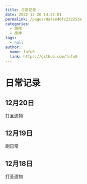 ```yaml
---
title: 日常记录
date: 2022-12-20 14:27:01
permalink: /pages/9a7ee40fc232253e
categories: 
  - 游戏
  - 原神
tags: 
  - null
author: 
  name: fufu0
  link: https://github.com/fufu0
---
```



# 日常记录

## 12月20日

打圣遗物

## 12月19日

刷日常

## 12月18日

打圣遗物

